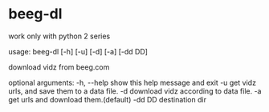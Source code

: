 beeg-dl
=======

work only with python 2 series

usage: beeg-dl [-h] [-u] [-d] [-a] [-dd DD]

download vidz from beeg.com

optional arguments:
-h, --help  show this help message and exit
-u          get vidz urls, and save them to a data file.
-d          download vidz according to data file.
-a          get urls and download them.(default)
-dd DD      destination dir
